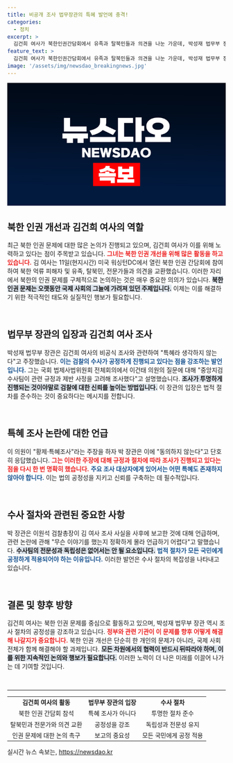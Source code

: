```yaml
---
title: 비공개 조사 법무장관의 특혜 발언에 충격!
categories:
  - 정치
excerpt: >
  김건희 여사가 북한인권간담회에서 유족과 탈북민들과 의견을 나눈 가운데, 박성재 법무부 장관은 김 여사의 비공식 조사에 대한 특혜 논란을 일축하며 수사 절차의 정당성을 강조했습니다. 클릭해 подробнее 보세요!
feature_text: >
  김건희 여사가 북한인권간담회에서 유족과 탈북민들과 의견을 나눈 가운데, 박성재 법무부 장관은 김 여사의 비공식 조사에 대한 특혜 논란을 일축하며 수사 절차의 정당성을 강조했습니다. 클릭해 подробнее 보세요!
image: '/assets/img/newsdao_breakingnews.jpg'
---
```


<p><img src="/assets/img/newsdao_breakingnews.jpg" alt="pcversion 속보" /></p>

<h2 data-ke-size="size26">북한 인권 개선과 김건희 여사의 역할</h2>

<p data-ke-size="size16">최근 북한 인권 문제에 대한 많은 논의가 진행되고 있으며, 김건희 여사가 이를 위해 노력하고 있다는 점이 주목받고 있습니다. <b><span style="color: #ee2323;">그녀는 북한 인권 개선을 위해 많은 활동을 하고 있습니다.</span></b> 김 여사는 11일(현지시간) 미국 워싱턴DC에서 열린 북한 인권 간담회에 참여하여 북한 억류 피해자 및 유족, 탈북민, 전문가들과 의견을 교환했습니다. 이러한 자리에서 북한의 인권 문제를 구체적으로 논의하는 것은 매우 중요한 의의가 있습니다. <b><span style="background-color: #21538527;">북한 인권 문제는 오랫동안 국제 사회의 그늘에 가려져 있던 주제입니다.</span></b> 이제는 이를 해결하기 위한 적극적인 태도와 실질적인 행보가 필요합니다.</p>

<p data-ke-size="size16">&nbsp;</p>

<h2 data-ke-size="size26">법무부 장관의 입장과 김건희 여사 조사</h2>

<p data-ke-size="size16">박성재 법무부 장관은 김건희 여사의 비공식 조사와 관련하여 "특혜라 생각하지 않는다"고 주장했습니다. <b><span style="color: #1a5490;">이는 검찰의 수사가 공정하게 진행되고 있다는 점을 강조하는 발언입니다.</span></b> 그는 국회 법제사법위원회 전체회의에서 이건태 의원의 질문에 대해 "중앙지검 수사팀이 관련 규정과 제반 사정을 고려해 조사했다"고 설명했습니다. <b><span style="background-color: #21538527;">조사가 투명하게 진행되는 것이야말로 검찰에 대한 신뢰를 높이는 방법입니다.</span></b> 이 장관의 입장은 법적 절차를 준수하는 것이 중요하다는 메시지를 전합니다.</p>

<p data-ke-size="size16">&nbsp;</p>

<h2 data-ke-size="size26">특혜 조사 논란에 대한 언급</h2>

<p data-ke-size="size16">이 의원이 "황제·특혜조사"라는 주장을 하자 박 장관은 이에 "동의하지 않는다"고 단호히 응답했습니다. <b><span style="color: #ee2323;">그는 이러한 주장에 대해 규정과 절차에 따라 조사가 진행되고 있다는 점을 다시 한 번 명확히 했습니다.</span></b> <b><span style="color: #1a5490;">주요 조사 대상자에게 있어서는 어떤 특혜도 존재하지 않아야 합니다.</span></b> 이는 법의 공정성을 지키고 신뢰를 구축하는 데 필수적입니다.</p>

<p data-ke-size="size16">&nbsp;</p>

<h2 data-ke-size="size26">수사 절차와 관련된 중요한 사항</h2>

<p data-ke-size="size16">박 장관은 이원석 검찰총장이 김 여사 조사 사실을 사후에 보고한 것에 대해 언급하며, 관련 논란에 관해 "무슨 이야기를 했는지 정확하게 몰라 언급하기 어렵다"고 말했습니다. <b><span style="background-color: #21538527;">수사팀의 전문성과 독립성은 없어서는 안 될 요소입니다.</span></b> <b><span style="color: #1a5490;">법적 절차가 모든 국민에게 공정하게 적용되어야 하는 이유입니다.</span></b> 이러한 발언은 수사 절차의 복잡성을 나타내고 있습니다.</p>

<p data-ke-size="size16">&nbsp;</p>

<h2 data-ke-size="size26">결론 및 향후 방향</h2>

<p data-ke-size="size16">김건희 여사는 북한 인권 문제를 중심으로 활동하고 있으며, 박성재 법무부 장관 역시 조사 절차의 공정성을 강조하고 있습니다. <b><span style="color: #ee2323;">정부와 관련 기관이 이 문제를 향후 어떻게 해결해 나갈지가 중요합니다.</span></b> 북한 인권 개선은 단순히 한 개인의 문제가 아니라, 국제 사회 전체가 함께 해결해야 할 과제입니다. <b><span style="background-color: #21538527;">모든 차원에서의 협력이 반드시 뒤따라야 하며, 이를 위한 지속적인 논의와 행보가 필요합니다.</span></b> 이러한 노력이 더 나은 미래를 이끌어 나가는 데 기여할 것입니다.</p>

<p data-ke-size="size16">&nbsp;</p>

<hr>

<table style="width: 100%; border-collapse: collapse;">

<tr>

<td style="text-align: center; height: 17px;"><b>김건희 여사의 활동</b></td>

<td style="text-align: center; height: 17px;"><b>법무부 장관의 입장</b></td>

<td style="text-align: center; height: 17px;"><b>수사 절차</b></td>

</tr>

<tr>

<td style="text-align: center; height: 17px;">북한 인권 간담회 참석</td>

<td style="text-align: center; height: 17px;">특혜 조사가 아니다</td>

<td style="text-align: center; height: 17px;">투명한 절차 준수</td>

</tr>

<tr>

<td style="text-align: center; height: 17px;">탈북민과 전문가와 의견 교환</td>

<td style="text-align: center; height: 17px;">공정성을 강조</td>

<td style="text-align: center; height: 17px;">독립성과 전문성 유지</td>

</tr>

<tr>

<td style="text-align: center; height: 17px;">인권 문제에 대한 논의 촉구</td>

<td style="text-align: center; height: 17px;">보고의 중요성</td>

<td style="text-align: center; height: 17px;">모든 국민에게 공정 적용</td>

</tr>

</table>
실시간 뉴스 속보는, <a href="https://newsdao.kr" rel="dofollow">https://newsdao.kr</a>


